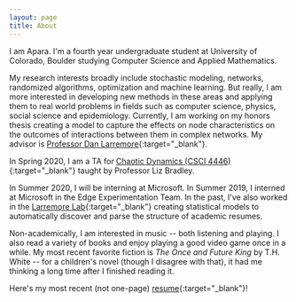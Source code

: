 ```yaml
---
layout: page
title: About
---
```


I am Apara. I'm a fourth year undergraduate student at University of Colorado, Boulder studying Computer Science and Applied Mathematics.

My research interests broadly include stochastic modeling, networks, randomized algorithms, optimization and machine learning. But really, I am more interested in developing new methods in these areas and applying them to real world problems in fields such as computer science, physics, social science and epidemiology. Currently, I am working on my honors thesis creating a model to capture the effects on node characteristics on the outcomes of interactions between them in complex networks. My advisor is [Professor Dan Larremore](https://larremorelab.github.io/dan/){:target="_blank"}.

In Spring 2020, I am a TA for [Chaotic Dynamics (CSCI 4446)](https://www.cs.colorado.edu/~lizb/chaos-course.html){:target="_blank"} taught by Professor Liz Bradley.

In Summer 2020, I will be interning at Microsoft. In Summer 2019, I interned at Microsoft in the Edge Experimentation Team. In the past, I've also worked in the [Larremore Lab](https://larremorelab.github.io/){:target="_blank"} creating statistical models to automatically discover and parse the structure of academic resumes.

Non-academically, I am interested in music -- both listening and playing. I also read a variety of books and enjoy playing a good video game once in a while. My most recent favorite fiction is _The Once and Future King_ by T.H. White -- for a children's novel (though I disagree with that), it had me thinking a long time after I finished reading it.

Here's my most recent (not one-page) [resume](/assets/pdf/AparajithanVenkateswaran.pdf){:target="_blank"}!
